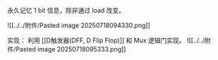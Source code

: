 永久记忆 1 bit 信息，除非通过 load 改变。

![[../../附件/Pasted image 20250718094330.png]]

实现：
利用 [[D触发器(DFF, D Flip Flop)]] 和 Mux 逻辑门实现。
![[../../附件/Pasted image 20250718095333.png]]